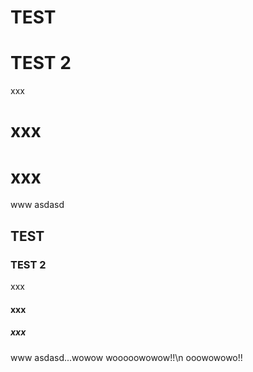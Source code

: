 # TEST
# TEST 2
xxx
# xxx
# xxx
www
asdasd

## TEST
### TEST 2
xxx
#### xxx
##### xxx
www
asdasd...wowow
wooooowowow!!\n
ooowowowo!!
